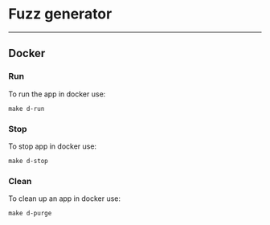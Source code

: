 # Fuzz generator

___

## Docker

### Run

To run the app in docker use:

```shell
make d-run
```

### Stop

To stop app in docker use:

```shell
make d-stop
```

### Clean

To clean up an app in docker use:

```shell
make d-purge
```
